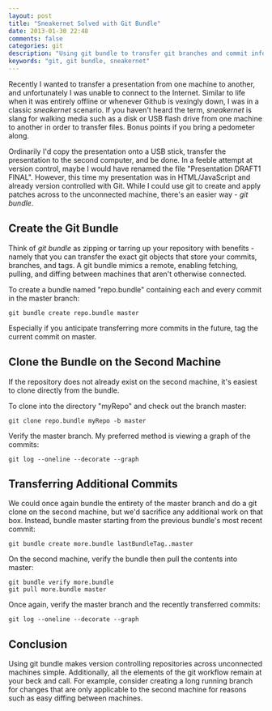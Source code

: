 ```yaml
---
layout: post
title: "Sneakernet Solved with Git Bundle"
date: 2013-01-30 22:48
comments: false
categories: git
description: "Using git bundle to transfer git branches and commit information to an unconnected machine"
keywords: "git, git bundle, sneakernet"
---
```


Recently I wanted to transfer a presentation from
one machine to another, and unfortunately I was
unable to connect to the Internet. Similar to life when it
was entirely offline or whenever Github is vexingly
down, I was in a classic _sneakernet_ scenario. If you
haven't heard the term, _sneakernet_ is slang for
walking media such as a disk or USB flash drive from
one machine to another in order to transfer files.
Bonus points if you bring a pedometer along.

Ordinarily I'd copy the presentation onto a USB stick,
transfer the presentation to the second computer, and
be done. In a feeble attempt at version control, maybe
I would have renamed the file "Presentation DRAFT1
FINAL". However, this time my presentation was in
HTML/JavaScript and already version controlled with
Git. While I could use git to create and apply patches
across to the unconnected machine, there's an easier
way - _git bundle_.

## Create the Git Bundle

Think of _git bundle_ as zipping or tarring up your
repository with benefits - namely that you can transfer
the exact git objects that store your commits, branches,
and tags. A git bundle mimics a remote, enabling
fetching, pulling, and diffing between machines that
aren't otherwise connected.

To create a bundle named "repo.bundle" containing
each and every commit in the master branch: 

``` console
git bundle create repo.bundle master
```

Especially if you anticipate transferring more commits
in the future, tag the current commit on master.

## Clone the Bundle on the Second Machine

If the repository does not already exist on the
second machine, it's easiest to clone directly from
the bundle.

To clone into the directory "myRepo" and check out
the branch master:

``` console
git clone repo.bundle myRepo -b master
```

Verify the master branch. My preferred method is
viewing a graph of the commits:

``` console
git log --oneline --decorate --graph
```

## Transferring Additional Commits

We could once again bundle the entirety of the master
branch and do a git clone on the second machine, but
we'd sacrifice any additional work on that box.
Instead, bundle master starting from the previous
bundle's most recent commit:

``` console
git bundle create more.bundle lastBundleTag..master
```

On the second machine, verify the bundle then pull
the contents into master:

``` console
git bundle verify more.bundle
git pull more.bundle master
```

Once again, verify the master branch and the recently
transferred commits:

``` console
git log --oneline --decorate --graph
```

## Conclusion

Using git bundle makes version controlling repositories
across unconnected machines simple. Additionally, all
the elements of the git workflow remain at your beck
and call. For example, consider creating a long
running branch for changes that are only applicable to
the second machine for reasons such as easy diffing
between machines.

